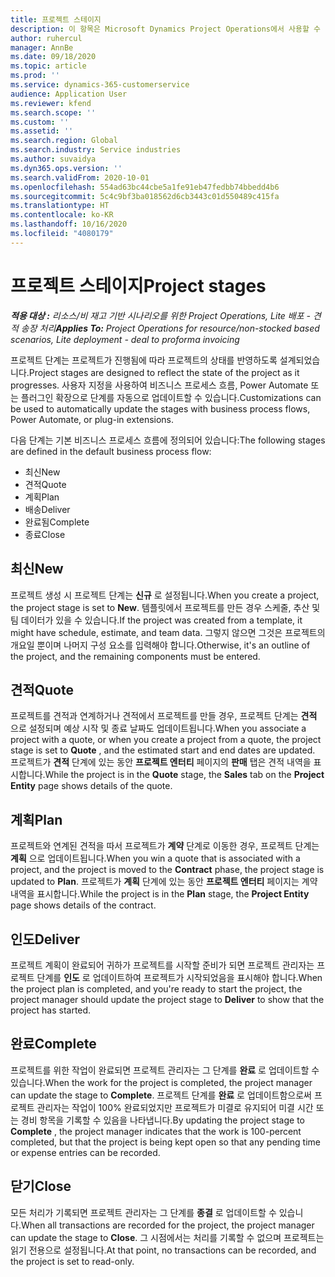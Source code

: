 ```yaml
---
title: 프로젝트 스테이지
description: 이 항목은 Microsoft Dynamics Project Operations에서 사용할 수 있는 프로젝트 스테이지에 대한 정보를 제공합니다.
author: ruhercul
manager: AnnBe
ms.date: 09/18/2020
ms.topic: article
ms.prod: ''
ms.service: dynamics-365-customerservice
audience: Application User
ms.reviewer: kfend
ms.search.scope: ''
ms.custom: ''
ms.assetid: ''
ms.search.region: Global
ms.search.industry: Service industries
ms.author: suvaidya
ms.dyn365.ops.version: ''
ms.search.validFrom: 2020-10-01
ms.openlocfilehash: 554ad63bc44cbe5a1fe91eb47fedbb74bbedd4b6
ms.sourcegitcommit: 5c4c9bf3ba018562d6cb3443c01d550489c415fa
ms.translationtype: HT
ms.contentlocale: ko-KR
ms.lasthandoff: 10/16/2020
ms.locfileid: "4080179"
---
```

# <a name="project-stages"></a><span data-ttu-id="6c91b-103">프로젝트 스테이지</span><span class="sxs-lookup"><span data-stu-id="6c91b-103">Project stages</span></span>

<span data-ttu-id="6c91b-104">_**적용 대상 :** 리소스/비 재고 기반 시나리오를 위한 Project Operations, Lite 배포 - 견적 송장 처리_</span><span class="sxs-lookup"><span data-stu-id="6c91b-104">_**Applies To:** Project Operations for resource/non-stocked based scenarios, Lite deployment - deal to proforma invoicing_</span></span>

<span data-ttu-id="6c91b-105">프로젝트 단계는 프로젝트가 진행됨에 따라 프로젝트의 상태를 반영하도록 설계되었습니다.</span><span class="sxs-lookup"><span data-stu-id="6c91b-105">Project stages are designed to reflect the state of the project as it progresses.</span></span> <span data-ttu-id="6c91b-106">사용자 지정을 사용하여 비즈니스 프로세스 흐름, Power Automate 또는 플러그인 확장으로 단계를 자동으로 업데이트할 수 있습니다.</span><span class="sxs-lookup"><span data-stu-id="6c91b-106">Customizations can be used to automatically update the stages with business process flows, Power Automate, or plug-in extensions.</span></span>

<span data-ttu-id="6c91b-107">다음 단계는 기본 비즈니스 프로세스 흐름에 정의되어 있습니다:</span><span class="sxs-lookup"><span data-stu-id="6c91b-107">The following stages are defined in the default business process flow:</span></span>

- <span data-ttu-id="6c91b-108">최신</span><span class="sxs-lookup"><span data-stu-id="6c91b-108">New</span></span>
- <span data-ttu-id="6c91b-109">견적</span><span class="sxs-lookup"><span data-stu-id="6c91b-109">Quote</span></span>
- <span data-ttu-id="6c91b-110">계획</span><span class="sxs-lookup"><span data-stu-id="6c91b-110">Plan</span></span>
- <span data-ttu-id="6c91b-111">배송</span><span class="sxs-lookup"><span data-stu-id="6c91b-111">Deliver</span></span>
- <span data-ttu-id="6c91b-112">완료됨</span><span class="sxs-lookup"><span data-stu-id="6c91b-112">Complete</span></span>
- <span data-ttu-id="6c91b-113">종료</span><span class="sxs-lookup"><span data-stu-id="6c91b-113">Close</span></span> 

## <a name="new"></a><span data-ttu-id="6c91b-114">최신</span><span class="sxs-lookup"><span data-stu-id="6c91b-114">New</span></span>

<span data-ttu-id="6c91b-115">프로젝트 생성 시 프로젝트 단계는 **신규** 로 설정됩니다.</span><span class="sxs-lookup"><span data-stu-id="6c91b-115">When you create a project, the project stage is set to **New**.</span></span> <span data-ttu-id="6c91b-116">템플릿에서 프로젝트를 만든 경우 스케줄, 추산 및 팀 데이터가 있을 수 있습니다.</span><span class="sxs-lookup"><span data-stu-id="6c91b-116">If the project was created from a template, it might have schedule, estimate, and team data.</span></span> <span data-ttu-id="6c91b-117">그렇지 않으면 그것은 프로젝트의 개요일 뿐이며 나머지 구성 요소를 입력해야 합니다.</span><span class="sxs-lookup"><span data-stu-id="6c91b-117">Otherwise, it's an outline of the project, and the remaining components must be entered.</span></span>

## <a name="quote"></a><span data-ttu-id="6c91b-118">견적</span><span class="sxs-lookup"><span data-stu-id="6c91b-118">Quote</span></span>

<span data-ttu-id="6c91b-119">프로젝트를 견적과 연계하거나 견적에서 프로젝트를 만들 경우, 프로젝트 단계는 **견적** 으로 설정되며 예상 시작 및 종료 날짜도 업데이트됩니다.</span><span class="sxs-lookup"><span data-stu-id="6c91b-119">When you associate a project with a quote, or when you create a project from a quote, the project stage is set to **Quote** , and the estimated start and end dates are updated.</span></span> <span data-ttu-id="6c91b-120">프로젝트가 **견적** 단계에 있는 동안 **프로젝트 엔터티** 페이지의 **판매** 탭은 견적 내역을 표시합니다.</span><span class="sxs-lookup"><span data-stu-id="6c91b-120">While the project is in the **Quote** stage, the **Sales** tab on the **Project Entity** page shows details of the quote.</span></span>

## <a name="plan"></a><span data-ttu-id="6c91b-121">계획</span><span class="sxs-lookup"><span data-stu-id="6c91b-121">Plan</span></span>

<span data-ttu-id="6c91b-122">프로젝트와 연계된 견적을 따서 프로젝트가 **계약** 단계로 이동한 경우, 프로젝트 단계는 **계획** 으로 업데이트됩니다.</span><span class="sxs-lookup"><span data-stu-id="6c91b-122">When you win a quote that is associated with a project, and the project is moved to the **Contract** phase, the project stage is updated to **Plan**.</span></span> <span data-ttu-id="6c91b-123">프로젝트가 **계획** 단계에 있는 동안 **프로젝트 엔터티** 페이지는 계약 내역을 표시합니다.</span><span class="sxs-lookup"><span data-stu-id="6c91b-123">While the project is in the **Plan** stage, the **Project Entity** page shows details of the contract.</span></span>

## <a name="deliver"></a><span data-ttu-id="6c91b-124">인도</span><span class="sxs-lookup"><span data-stu-id="6c91b-124">Deliver</span></span>

<span data-ttu-id="6c91b-125">프로젝트 계획이 완료되어 귀하가 프로젝트를 시작할 준비가 되면 프로젝트 관리자는 프로젝트 단계를 **인도** 로 업데이트하여 프로젝트가 시작되었음을 표시해야 합니다.</span><span class="sxs-lookup"><span data-stu-id="6c91b-125">When the project plan is completed, and you're ready to start the project, the project manager should update the project stage to **Deliver** to show that the project has started.</span></span>

## <a name="complete"></a><span data-ttu-id="6c91b-126">완료</span><span class="sxs-lookup"><span data-stu-id="6c91b-126">Complete</span></span> 

<span data-ttu-id="6c91b-127">프로젝트를 위한 작업이 완료되면 프로젝트 관리자는 그 단계를 **완료** 로 업데이트할 수 있습니다.</span><span class="sxs-lookup"><span data-stu-id="6c91b-127">When the work for the project is completed, the project manager can update the stage to **Complete**.</span></span> <span data-ttu-id="6c91b-128">프로젝트 단계를 **완료** 로 업데이트함으로써 프로젝트 관리자는 작업이 100% 완료되었지만 프로젝트가 미결로 유지되어 미결 시간 또는 경비 항목을 기록할 수 있음을 나타냅니다.</span><span class="sxs-lookup"><span data-stu-id="6c91b-128">By updating the project stage to **Complete** , the project manager indicates that the work is 100-percent completed, but that the project is being kept open so that any pending time or expense entries can be recorded.</span></span>

## <a name="close"></a><span data-ttu-id="6c91b-129">닫기</span><span class="sxs-lookup"><span data-stu-id="6c91b-129">Close</span></span>

<span data-ttu-id="6c91b-130">모든 처리가 기록되면 프로젝트 관리자는 그 단계를 **종결** 로 업데이트할 수 있습니다.</span><span class="sxs-lookup"><span data-stu-id="6c91b-130">When all transactions are recorded for the project, the project manager can update the stage to **Close**.</span></span> <span data-ttu-id="6c91b-131">그 시점에서는 처리를 기록할 수 없으며 프로젝트는 읽기 전용으로 설정됩니다.</span><span class="sxs-lookup"><span data-stu-id="6c91b-131">At that point, no transactions can be recorded, and the project is set to read-only.</span></span>

